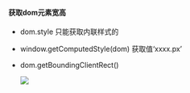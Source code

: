 #### 获取dom元素宽高

- dom.style 只能获取内联样式的

- window.getComputedStyle(dom) 获取值‘xxxx.px’

- dom.getBoundingClientRect()

  ![](https://raw.githubusercontent.com/Gemini-chen/Blog/master/img/getBoundingClientRect.png)

